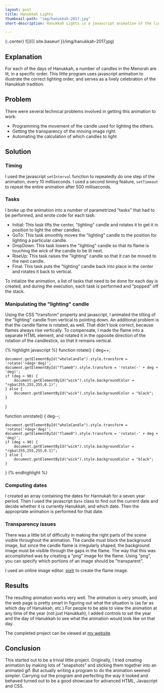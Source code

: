 ```yaml
---
layout: post
title: Hanukkah Lights
thumbnail-path: "img/hanukkah-2017.jpg"
short-description: Hanukkah Lights is a javascript animation of the lighting of Hanukkah candles

---
```


{:.center}
![]({{ site.baseurl }}/img/hanukkah-2017.jpg)

## Explanation
For each of the days of Hanukkah, a number of candles in the Menorah are lit, in a specific order. This little program uses javascript animation to illustrate the correct lighting order, and serves as a lively celebration of the Hanukkah tradition.


## Problem

There were several technical problems involved in getting this animation to work:
* Programming the movement of the candle used for lighting the others.
* Getting the transparency of the moving image right.
* Automating the calculation of which candles to light

## Solution

### Timing
I used the javascript `setInterval` function to repeatedly do one step of the animation, every 10 milliseconds. I used a second timing feature, `setTimeout` to repeat the entire animation after 500 milliseconds.

### Tasks
I broke up the animation into a number of parametrized "tasks" that had to be performed, and wrote code for each task:
* Initial: This task lifts the center, "lighting" candle and rotates it to get it in position to light the other candles.
* GoTo: This task smoothly moves the "lighting" candle to the position for lighting a particular candle.
* DropDown: This task lowers the "lighting" candle so that its flame is touching the wick of the candle to be lit next.
* RiseUp: This task raises the "lighting" candle so that it can be moved to the next candle.
* Final: This task puts the "lighting" candle back into place in the center and rotates it back to vertical.

To intialize the animation, a list of tasks that need to be done for each day is created, and during the execution, each task is performed and "popped" off the stack.

### Manipulating the "lighting" candle
Using the CSS "transform" property and javascript, I animated the tilting of the "lighting" candle from vertical to pointing down. An additional problem is that the candle flame is rotated, as well. That didn't look correct, because flames always rise vertically. To compensate, I made the flame into a separate HTML element, and rotated it in the opposite direction of the rotation of the candlestick, so that it remains vertical.

{% highlight javascript %}
function rotate() {
    deg++;
    
    document.getElementById("wholeCandle").style.transform = 'rotate('+deg+'deg)';
    document.getElementById("flame0").style.transform = 'rotate(-' + deg + 'deg)';
    if (deg > 90) {
        document.getElementById("wick").style.backgroundColor = "rgba(255,255,255,0.1)";
    } else {
        document.getElementById("wick").style.backgroundColor = "black";
    }
}

function unrotate() {
    deg--;
    
    document.getElementById("wholeCandle").style.transform = 'rotate('+deg+'deg)';
    document.getElementById("flame0").style.transform = 'rotate(-' + deg + 'deg)';
    if (deg > 90) {
        document.getElementById("wick").style.backgroundColor = "rgba(255,255,255,0.1)";
    } else {
        document.getElementById("wick").style.backgroundColor = "black";
    }
}
{% endhighlight %}

### Computing dates
I created an array containing the dates for Hannukah for a seven year period. Then I used the javascript `Date` class to find out the current date and decide whether it is currently Hanukkah, and which date. Then the appropriate animation is performed for that date.

### Transparency issues
There was a little bit of difficulty in making the right parts of the scene visible throughout the animation. The candle must block the background image, but since the candle flame is irregularly shaped, the background image must be visible through the gaps in the flame. The way that this was accomplished was by creating a "png" image for the flame. Using "png", you can specify which portions of an image should be "transparent".

I used an online image editor: [pixlr](https://pixlr.com/editor/) to create the flame image.

## Results
The resulting animation works very well. The animation is very smooth, and the web page is pretty smart in figuring out what the situation is (as far as which day of Hanukkah, etc.) For people to be able to view the animation at any time of the year (not just Hanukkah), I added controls to set the year and the day of Hanukkah to see what the animation would look like on that day.

The completed project can be viewed at [my website](http://dee-mccullough.com/hanukkah/)


## Conclusion

This started out to be a trivial little project. Originally, I tried creating animation by making lots of "snapshots" and sticking them together into an animated gif. But actually writing a program to do the animation seemed simpler. Carrying out the program and perfecting the way it looked and behaved turned out to be a good showcase for advanced HTML, Javascript and CSS.
